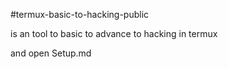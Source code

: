 #termux-basic-to-hacking-public 

is an tool to basic to advance to hacking in termux

and open Setup.md
